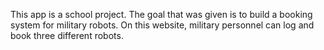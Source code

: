 This app is a school project. The goal that was given is to build a booking system for military robots. On this website, military personnel can log and book three different robots.